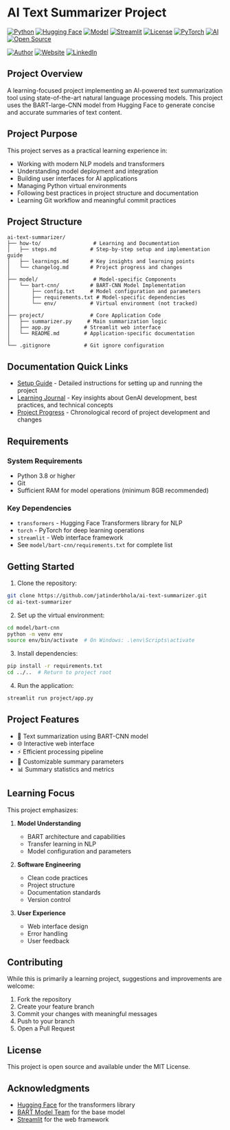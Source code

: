 # AI Text Summarizer Project

[![Python](https://img.shields.io/badge/Python-3.8+-blue.svg)](https://www.python.org)
[![Hugging Face](https://img.shields.io/badge/🤗%20Hugging%20Face-Transformers-orange)](https://huggingface.co/)
[![Model](https://img.shields.io/badge/Model-BART--CNN-green)](https://huggingface.co/facebook/bart-large-cnn)
[![Streamlit](https://img.shields.io/badge/Streamlit-Frontend-red)](https://streamlit.io/)
[![License](https://img.shields.io/badge/License-MIT-yellow.svg)](https://opensource.org/licenses/MIT)
[![PyTorch](https://img.shields.io/badge/PyTorch-Framework-red)](https://pytorch.org/)
[![AI](https://img.shields.io/badge/AI-Text%20Summarization-brightgreen)](https://github.com/jatinderbhola/ai-text-summarizer)
[![Open Source](https://img.shields.io/badge/Open%20Source-%E2%9D%A4-brightgreen)](https://github.com/jatinderbhola/ai-text-summarizer)

[![Author](https://img.shields.io/badge/Author-Jatinder%20(Jay)%20Bhola-blue)](https://www.linkedin.com/in/jatinderbhola)
[![Website](https://img.shields.io/badge/Website-DiceCape.com-lightgrey)](https://www.dicecape.com)
[![LinkedIn](https://img.shields.io/badge/LinkedIn-jatinderbhola-blue)](https://linkedin.com/in/jatinderbhola)

## Project Overview

A learning-focused project implementing an AI-powered text summarization tool using state-of-the-art natural language processing models. This project uses the BART-large-CNN model from Hugging Face to generate concise and accurate summaries of text content.

## Project Purpose

This project serves as a practical learning experience in:
- Working with modern NLP models and transformers
- Understanding model deployment and integration
- Building user interfaces for AI applications
- Managing Python virtual environments
- Following best practices in project structure and documentation
- Learning Git workflow and meaningful commit practices

## Project Structure

```
ai-text-summarizer/
├── how-to/                 # Learning and Documentation
│   ├── steps.md           # Step-by-step setup and implementation guide
│   ├── learnings.md       # Key insights and learning points
│   └── changelog.md       # Project progress and changes
│
├── model/                  # Model-specific Components
│   └── bart-cnn/          # BART-CNN Model Implementation
│       ├── config.txt     # Model configuration and parameters
│       ├── requirements.txt # Model-specific dependencies
│       └── env/           # Virtual environment (not tracked)
│
├── project/               # Core Application Code
│   ├── summarizer.py     # Main summarization logic
│   ├── app.py           # Streamlit web interface
│   └── README.md        # Application-specific documentation
│
└── .gitignore           # Git ignore configuration
```

## Documentation Quick Links

- [Setup Guide](how-to/steps.md) - Detailed instructions for setting up and running the project
- [Learning Journal](how-to/learnings.md) - Key insights about GenAI development, best practices, and technical concepts
- [Project Progress](how-to/changelog.md) - Chronological record of project development and changes

## Requirements

### System Requirements
- Python 3.8 or higher
- Git
- Sufficient RAM for model operations (minimum 8GB recommended)

### Key Dependencies
- `transformers` - Hugging Face Transformers library for NLP
- `torch` - PyTorch for deep learning operations
- `streamlit` - Web interface framework
- See `model/bart-cnn/requirements.txt` for complete list

## Getting Started

1. Clone the repository:
```bash
git clone https://github.com/jatinderbhola/ai-text-summarizer.git
cd ai-text-summarizer
```

2. Set up the virtual environment:
```bash
cd model/bart-cnn
python -m venv env
source env/bin/activate  # On Windows: .\env\Scripts\activate
```

3. Install dependencies:
```bash
pip install -r requirements.txt
cd ../..  # Return to project root
```

4. Run the application:
```bash
streamlit run project/app.py
```

## Project Features

- 📝 Text summarization using BART-CNN model
- 🌐 Interactive web interface
- ⚡ Efficient processing pipeline
- 🔧 Customizable summary parameters
- 📊 Summary statistics and metrics

## Learning Focus

This project emphasizes:
1. **Model Understanding**
   - BART architecture and capabilities
   - Transfer learning in NLP
   - Model configuration and parameters

2. **Software Engineering**
   - Clean code practices
   - Project structure
   - Documentation standards
   - Version control

3. **User Experience**
   - Web interface design
   - Error handling
   - User feedback

## Contributing

While this is primarily a learning project, suggestions and improvements are welcome:
1. Fork the repository
2. Create your feature branch
3. Commit your changes with meaningful messages
4. Push to your branch
5. Open a Pull Request

## License

This project is open source and available under the MIT License.

## Acknowledgments

- [Hugging Face](https://huggingface.co/) for the transformers library
- [BART Model Team](https://arxiv.org/abs/1910.13461) for the base model
- [Streamlit](https://streamlit.io/) for the web framework 